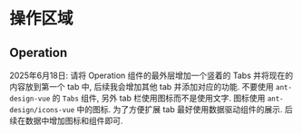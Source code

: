 # 操作区域

## Operation

2025年6月18日: 请将 Operation 组件的最外层增加一个竖着的 Tabs 并将现在的内容放到第一个 tab 中, 后续我会增加其他 tab 并添加对应的功能. 不要使用 `ant-design-vue` 的 `Tabs` 组件, 另外 tab 栏使用图标而不是使用文字. 图标使用 `ant-design/icons-vue` 中的图标. 为了方便扩展 tab 最好使用数据驱动组件的展示. 后续在数据中增加图标和组件即可.
